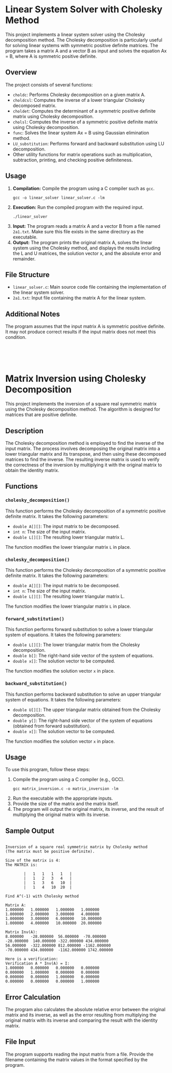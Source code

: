<!DOCTYPE html>
<html lang="en">
<head>
<meta charset="UTF-8">
<meta name="viewport" content="width=device-width, initial-scale=1.0">
<title>Linear System Solver with Cholesky Method</title>
</head>
<body>

<p align=center> <h1>Linear System Solver with Cholesky Method</h1>

<p>This project implements a linear system solver using the Cholesky decomposition method. The Cholesky decomposition is particularly useful for solving linear systems with symmetric positive definite matrices. The program takes a matrix A and a vector B as input and solves the equation Ax = B, where A is symmetric positive definite.</p>

<h2>Overview</h2>

<p>The project consists of several functions:</p>

<ul>
  <li><code>choldc</code>: Performs Cholesky decomposition on a given matrix A.</li>
  <li><code>choldcsl</code>: Computes the inverse of a lower triangular Cholesky decomposed matrix.</li>
  <li><code>choldet</code>: Computes the determinant of a symmetric positive definite matrix using Cholesky decomposition.</li>
  <li><code>cholsl</code>: Computes the inverse of a symmetric positive definite matrix using Cholesky decomposition.</li>
  <li><code>func</code>: Solves the linear system Ax = B using Gaussian elimination method.</li>
  <li><code>LU_substitution</code>: Performs forward and backward substitution using LU decomposition.</li>
  <li>Other utility functions for matrix operations such as multiplication, subtraction, printing, and checking positive definiteness.</li>
</ul>

<h2>Usage</h2>

<ol>
  <li><strong>Compilation:</strong> Compile the program using a C compiler such as <code>gcc</code>.</li>
  
  <pre><code>gcc -o linear_solver linear_solver.c -lm</code></pre>

  <li><strong>Execution:</strong> Run the compiled program with the required input.</li>
  
  <pre><code>./linear_solver</code></pre>

  <li><strong>Input:</strong> The program reads a matrix A and a vector B from a file named <code>2a1.txt</code>. Make sure this file exists in the same directory as the executable.</li>

  <li><strong>Output:</strong> The program prints the original matrix A, solves the linear system using the Cholesky method, and displays the results including the L and U matrices, the solution vector x, and the absolute error and remainder.</li>
</ol>

<h2>File Structure</h2>

<ul>
  <li><code>linear_solver.c</code>: Main source code file containing the implementation of the linear system solver.</li>
  <li><code>2a1.txt</code>: Input file containing the matrix A for the linear system.</li>
</ul>

<h2>Additional Notes</h2>

<p>The program assumes that the input matrix A is symmetric positive definite. It may not produce correct results if the input matrix does not meet this condition.</p>






<br> <br> <br>

<!DOCTYPE html>
<html lang="en">
<head>
<meta charset="UTF-8">
<meta name="viewport" content="width=device-width, initial-scale=1.0">
<title>Matrix Inversion using Cholesky Decomposition</title>
</head>
<body>

<p align=center> <h1>Matrix Inversion using Cholesky Decomposition</h1>

<p>This project implements the inversion of a square real symmetric matrix using the Cholesky decomposition method. The algorithm is designed for matrices that are positive definite.</p>

<h2>Description</h2>

<p>The Cholesky decomposition method is employed to find the inverse of the input matrix. The process involves decomposing the original matrix into a lower triangular matrix and its transpose, and then using these decomposed matrices to find the inverse. The resulting inverse matrix is used to verify the correctness of the inversion by multiplying it with the original matrix to obtain the identity matrix.</p>

<h2>Functions</h2>

<h3><code>cholesky_decomposition()</code></h3>

<p>This function performs the Cholesky decomposition of a symmetric positive definite matrix. It takes the following parameters:</p>

<ul>
  <li><code>double A[][]</code>: The input matrix to be decomposed.</li>
  <li><code>int n</code>: The size of the input matrix.</li>
  <li><code>double L[][]</code>: The resulting lower triangular matrix L.</li>
</ul>

<p>The function modifies the lower triangular matrix <code>L</code> in place.</p>

<!-- Other functions omitted for brevity -->
<h3><code>cholesky_decomposition()</code></h3>

<p>This function performs the Cholesky decomposition of a symmetric positive definite matrix. It takes the following parameters:</p>

<ul>
  <li><code>double A[][]</code>: The input matrix to be decomposed.</li>
  <li><code>int n</code>: The size of the input matrix.</li>
  <li><code>double L[][]</code>: The resulting lower triangular matrix L.</li>
</ul>

<p>The function modifies the lower triangular matrix <code>L</code> in place.</p>

<h3><code>forward_substitution()</code></h3>

<p>This function performs forward substitution to solve a lower triangular system of equations. It takes the following parameters:</p>

<ul>
  <li><code>double L[][]</code>: The lower triangular matrix from the Cholesky decomposition.</li>
  <li><code>double b[]</code>: The right-hand side vector of the system of equations.</li>
  <li><code>double x[]</code>: The solution vector to be computed.</li>
</ul>

<p>The function modifies the solution vector <code>x</code> in place.</p>

<h3><code>backward_substitution()</code></h3>

<p>This function performs backward substitution to solve an upper triangular system of equations. It takes the following parameters:</p>

<ul>
  <li><code>double U[][]</code>: The upper triangular matrix obtained from the Cholesky decomposition.</li>
  <li><code>double y[]</code>: The right-hand side vector of the system of equations (obtained from forward substitution).</li>
  <li><code>double x[]</code>: The solution vector to be computed.</li>
</ul>

<p>The function modifies the solution vector <code>x</code> in place.</p>


<h2>Usage</h2>

<p>To use this program, follow these steps:</p>

<ol>
  <li>Compile the program using a C compiler (e.g., GCC).</li>
  <pre><code>gcc matrix_inversion.c -o matrix_inversion -lm</code></pre>
  <li>Run the executable with the appropriate inputs.</li>
  <li>Provide the size of the matrix and the matrix itself.</li>
  <li>The program will output the original matrix, its inverse, and the result of multiplying the original matrix with its inverse.</li>
</ol>

<h2>Sample Output</h2>

<pre><code>
Inversion of a square real symmetric matrix by Cholesky method
(The matrix must be positive definite).

Size of the matrix is 4:   
The MATRIX is:

        |   1   1   1   1   |
        |   1   2   3   4   |
        |   1   3   6   10  |
        |   1   4   10  20  |

Find A^(-1) with Cholesky method

Matrix A:
1.000000   1.000000   1.000000   1.000000   
1.000000   2.000000   3.000000   4.000000   
1.000000   3.000000   6.000000   10.000000   
1.000000   4.000000   10.000000  20.000000   

Matrix Inv(A):
8.000000   -28.000000  56.000000  -70.000000  
-28.000000  140.000000 -322.000000 434.000000  
56.000000  -322.000000 812.000000 -1162.000000 
-70.000000 434.000000  -1162.000000 1742.000000 

Here is a verification:
Verification A * Inv(A) = I:
1.000000   0.000000   0.000000   0.000000   
0.000000   1.000000   0.000000   0.000000   
0.000000   0.000000   1.000000   0.000000   
0.000000   0.000000   0.000000   1.000000 
</code></pre>

<h2>Error Calculation</h2>

<p>The program also calculates the absolute relative error between the original matrix and its inverse, as well as the error resulting from multiplying the original matrix with its inverse and comparing the result with the identity matrix.</p>

<h2>File Input</h2>

<p>The program supports reading the input matrix from a file. Provide the filename containing the matrix values in the format specified by the program.</p>

</body>
</html>

</body>
</html>
